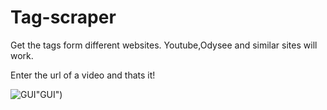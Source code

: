 # Tag-scraper
Get the tags form different websites. Youtube,Odysee and similar sites will work.

Enter the url of a video and thats it!

![GUI](https://user-images.githubusercontent.com/106897514/218289717-a2815064-6ad6-4a51-9534-f1dec5d2afd7.png)"GUI")
